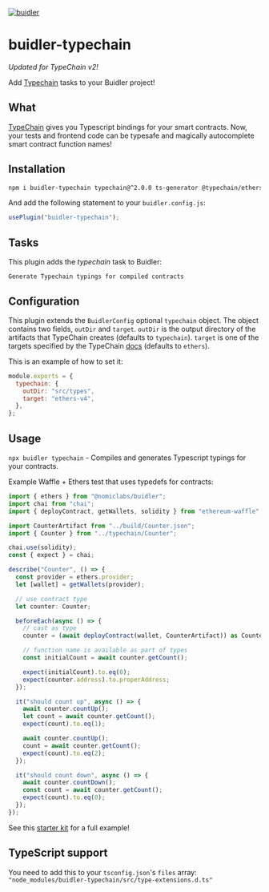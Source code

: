 [![buidler](https://buidler.dev/buidler-plugin-badge.svg?1)](https://buidler.dev)

# buidler-typechain

_Updated for TypeChain v2!_

Add [Typechain](https://www.github.com/ethereum-ts/TypeChain) tasks to your Buidler project!

## What

[TypeChain](https://www.github.com/ethereum-ts/TypeChain) gives you Typescript bindings for your smart contracts. Now, your tests and frontend code can be typesafe and magically autocomplete smart contract function names!

## Installation

```bash
npm i buidler-typechain typechain@^2.0.0 ts-generator @typechain/ethers-v4 @typechain/truffle-v5 @typechain/web3-v1
```

And add the following statement to your `buidler.config.js`:

```js
usePlugin("buidler-typechain");
```

## Tasks

This plugin adds the _typechain_ task to Buidler:

```
Generate Typechain typings for compiled contracts
```

## Configuration

This plugin extends the `BuidlerConfig` optional `typechain` object. The object contains two fields, `outDir` and `target`. `outDir` is the output directory of the artifacts that TypeChain creates (defaults to `typechain`). `target` is one of the targets specified by the TypeChain [docs](https://github.com/ethereum-ts/TypeChain#cli) (defaults to `ethers`).

This is an example of how to set it:

```js
module.exports = {
  typechain: {
    outDir: "src/types",
    target: "ethers-v4",
  },
};
```

## Usage

`npx buidler typechain` - Compiles and generates Typescript typings for your contracts.

Example Waffle + Ethers test that uses typedefs for contracts:

```ts
import { ethers } from "@nomiclabs/buidler";
import chai from "chai";
import { deployContract, getWallets, solidity } from "ethereum-waffle";

import CounterArtifact from "../build/Counter.json";
import { Counter } from "../typechain/Counter";

chai.use(solidity);
const { expect } = chai;

describe("Counter", () => {
  const provider = ethers.provider;
  let [wallet] = getWallets(provider);

  // use contract type
  let counter: Counter;

  beforeEach(async () => {
    // cast as type
    counter = (await deployContract(wallet, CounterArtifact)) as Counter;

    // function name is available as part of types
    const initialCount = await counter.getCount();

    expect(initialCount).to.eq(0);
    expect(counter.address).to.properAddress;
  });

  it("should count up", async () => {
    await counter.countUp();
    let count = await counter.getCount();
    expect(count).to.eq(1);

    await counter.countUp();
    count = await counter.getCount();
    expect(count).to.eq(2);
  });

  it("should count down", async () => {
    await counter.countDown();
    const count = await counter.getCount();
    expect(count).to.eq(0);
  });
});
```

See this [starter kit](https://github.com/rhlsthrm/typescript-solidity-dev-starter-kit) for a full example!

## TypeScript support

You need to add this to your `tsconfig.json`'s `files` array:
`"node_modules/buidler-typechain/src/type-extensions.d.ts"`

